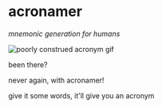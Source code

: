 # acronamer
*mnemonic generation for humans*

![poorly construed acronym gif](https://thumbs.gfycat.com/VapidSlipperyFlyinglemur.webp)


been there?

never again, with acronamer!

give it some words, it'll give you an acronym

